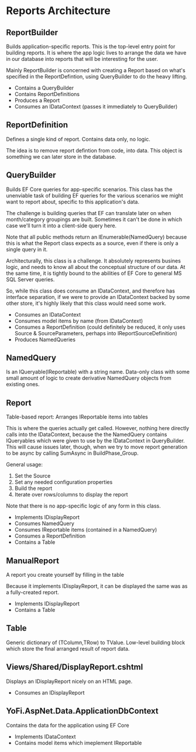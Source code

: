 # Reports Architecture

## ReportBuilder

Builds application-specific reports. This is the top-level entry point for building reports.
It is where the app logic lives to arrange the data we have in our
database into reports that will be interesting for the user.

Mainly ReportBuilder is concerned with creating a Report based on what's specified
in the ReportDefintion, using QueryBuilder to do the heavy lifting.

- Contains a QueryBuilder
- Contains ReportDefinitions
- Produces a Report
- Consumes an IDataContext (passes it immediately to QueryBuilder)

## ReportDefinition

Defines a single kind of report. Contains data only, no logic.

The idea is to remove report defintion from code, into data. This object
is something we can later store in the database.

## QueryBuilder

Builds EF Core queries for app-specific scenarios.
This class has the unenviable task of building EF queries for
the various scenarios we might want to report about, specific
to this application's data.
 
The challenge is building queries that EF can translate later on
when month/category groupings are built. Sometimes it can't be done
in which case we'll turn it into a client-side query here.
 
Note that all public methods return an IEnumerable(NamedQuery) because
this is what the Report class expects as a source, even if there is only
a single query in it.
 
Architecturally, this class is a challenge. It absolutely represents
busines logic, and needs to know all about the conceptual structure
of our data. At the same time, it is tightly bound to the abilities
of EF Core to general MS SQL Server queries.
 
So, while this class does consume an IDataContext, and therefore has
interface separation, if we were to provide an IDataContext backed
by some other store, it's highly likely that this class would need
some work.

- Consumes an IDataContext
- Consumes model items by name (from IDataContext)
- Consumes a ReportDefinition 
	(could definitely be reduced, it only uses Source & SourceParameters, perhaps into IReportSourceDefinition)
- Produces NamedQueries

## NamedQuery

Is an IQueryable(IReportable) with a string name. Data-only class with 
some small amount of logic to create derivative NamedQuery objects from
existing ones.

## Report

Table-based report: Arranges IReportable items into tables

This is where the queries actually get called. However, nothing here directly calls
into the IDataContext, because the the NamedQuery contains IQueryables which were
given to use by the IDataContext in QueryBuilder. This will cause issues later,
though, when we try to move report generation to be async by calling SumAsync
in BuildPhase_Group.

General usage: 
1. Set the Source
2. Set any needed configuration properties
3. Build the report
4. Iterate over rows/columns to display the report

Note that there is no app-specific logic of any form in this
class.

- Implements IDisplayReport
- Consumes NamedQuery
- Consumes IReportable items (contained in a NamedQuery)
- Consumes a ReportDefinition
- Contains a Table

## ManualReport

A report you create yourself by filling in the table

Because it implements IDisplayReport, it can be displayed the same was as a
fully-created report.

- Implements IDisplayReport
- Contains a Table

## Table

Generic dictionary of (TColumn,TRow) to TValue. Low-level building block which store the final arranged result of report data.

## Views/Shared/DisplayReport.cshtml

Displays an IDisplayReport nicely on an HTML page.

- Consumes an IDisplayReport

##  YoFi.AspNet.Data.ApplicationDbContext

Contains the data for the application using EF Core

- Implements IDataContext
- Contains model items which imeplement IReportable